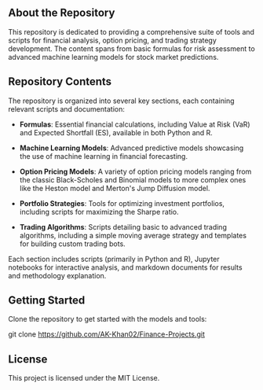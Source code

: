 ## About the Repository
This repository is dedicated to providing a comprehensive suite of tools and scripts for financial analysis, option pricing, and trading strategy development. The content spans from basic formulas for risk assessment to advanced machine learning models for stock market predictions.

## Repository Contents
The repository is organized into several key sections, each containing relevant scripts and documentation:

- **Formulas**: Essential financial calculations, including Value at Risk (VaR) and Expected Shortfall (ES), available in both Python and R.
  
- **Machine Learning Models**: Advanced predictive models showcasing the use of machine learning in financial forecasting.
  
- **Option Pricing Models**: A variety of option pricing models ranging from the classic Black-Scholes and Binomial models to more complex ones like the Heston model and Merton's Jump Diffusion model.
  
- **Portfolio Strategies**: Tools for optimizing investment portfolios, including scripts for maximizing the Sharpe ratio.
  
- **Trading Algorithms**: Scripts detailing basic to advanced trading algorithms, including a simple moving average strategy and templates for building custom trading bots.

Each section includes scripts (primarily in Python and R), Jupyter notebooks for interactive analysis, and markdown documents for results and methodology explanation.

## Getting Started
Clone the repository to get started with the models and tools:

git clone https://github.com/AK-Khan02/Finance-Projects.git

## License
This project is licensed under the MIT License.

